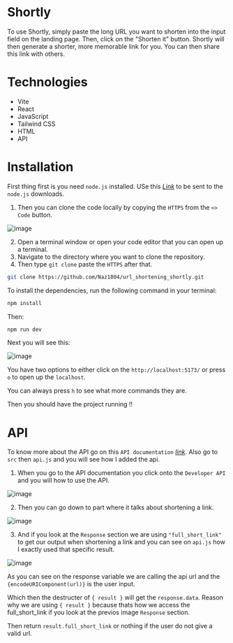 # Shortly
To use Shortly, simply paste the long URL you want to shorten into the input field on the landing page. Then, click on the "Shorten it" button. Shortly will then generate a shorter, more memorable link for you. You can then share this link with others.

# Technologies
* Vite
* React
* JavaScript
* Tailwind CSS
* HTML
* API

# Installation
First thing first is you need `node.js` installed. USe this _[Link](https://nodejs.org/)_ to be sent to the `node.js` downloads.

1. Then you can clone the code locally by copying the `HTTPS` from the `<> Code` button.

![image](https://github.com/Naz1804/url_shortening_shortly/assets/121124109/88d634c1-da23-4311-b5b5-5038c4b12047)

2. Open a terminal window or open your code editor that you can open up a terminal.
3. Navigate to the directory where you want to clone the repository.
4. Then type `git clone` paste the `HTTPS` after that.
   
```sh
git clone https://github.com/Naz1804/url_shortening_shortly.git
```


To install the dependencies, run the following command in your terminal:

```sh
npm install
```

Then:

```sh
npm run dev
```

Next you will see this:

![image](https://github.com/Naz1804/todolist/assets/121124109/10254502-15b6-43a2-b1dc-ede50c3cd804)

You have two options to either click on the `http://localhost:5173/` or press `o` to open up the `localhost`.

You can always press `h` to see what more commands they are.

Then you should have the project running !!

# API
To know more about the API go on this `API documentation` _[link](https://shrtco.de/)_. Also go to `src` then `api.js` and you will see how I added the api.

1. When you go to the API documentation you click onto the `Developer API` and you will how to use the API.

![image](https://github.com/Naz1804/url_shortening_shortly/assets/121124109/98ff35a8-49ea-4aaf-8036-dfd6ba7c845b)

2. Then you can go down to part where it talks about shortening a link.

![image](https://github.com/Naz1804/url_shortening_shortly/assets/121124109/acfb41cd-6c27-45d8-8b06-eae580bfd35f)

3. And if you look at the `Response` section we are using `"full_short_link"` to get our output when shortening a link and you can see on `api.js` how I exactly used that specific result.

![image](https://github.com/Naz1804/url_shortening_shortly/assets/121124109/01c3364d-5767-44bc-bd18-7e86410a890d)

As you can see on the response variable we are calling the api url and the `{encodeURIComponent(url)}` is the user input.

Which then the destructer of `{ result }` will get the `response.data`. Reason why we are using `{ result }` because thats how we access the full_short_link if you look at the previos image `Response` section.

Then return `result.full_short_link` or nothing if the user do not give a valid url.
